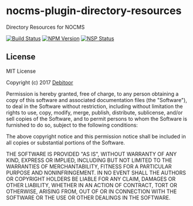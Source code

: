 # nocms-plugin-directory-resources
Directory Resources for NOCMS

[![Build Status](https://travis-ci.org/debitoor/nocms-plugin-directory-resources.svg?branch=master)](https://travis-ci.org/debitoor/nocms-plugin-directory-resources)
[![NPM Version](https://img.shields.io/npm/v/npm-save-installed.svg)](https://www.npmjs.com/package/nocms-plugin-directory-resources)
[![NSP Status](https://nodesecurity.io/orgs/debitoor/projects/1c1b34b3-e159-4588-bdef-055d1bb313e4/badge)](https://nodesecurity.io/orgs/debitoor/projects/1c1b34b3-e159-4588-bdef-055d1bb313e4)

## License
MIT License

Copyright (c) 2017 [Debitoor](https://debitoor.com/)

Permission is hereby granted, free of charge, to any person obtaining a copy
of this software and associated documentation files (the "Software"), to deal
in the Software without restriction, including without limitation the rights
to use, copy, modify, merge, publish, distribute, sublicense, and/or sell
copies of the Software, and to permit persons to whom the Software is
furnished to do so, subject to the following conditions:

The above copyright notice and this permission notice shall be included in all
copies or substantial portions of the Software.

THE SOFTWARE IS PROVIDED "AS IS", WITHOUT WARRANTY OF ANY KIND, EXPRESS OR
IMPLIED, INCLUDING BUT NOT LIMITED TO THE WARRANTIES OF MERCHANTABILITY,
FITNESS FOR A PARTICULAR PURPOSE AND NONINFRINGEMENT. IN NO EVENT SHALL THE
AUTHORS OR COPYRIGHT HOLDERS BE LIABLE FOR ANY CLAIM, DAMAGES OR OTHER
LIABILITY, WHETHER IN AN ACTION OF CONTRACT, TORT OR OTHERWISE, ARISING FROM,
OUT OF OR IN CONNECTION WITH THE SOFTWARE OR THE USE OR OTHER DEALINGS IN THE
SOFTWARE.
